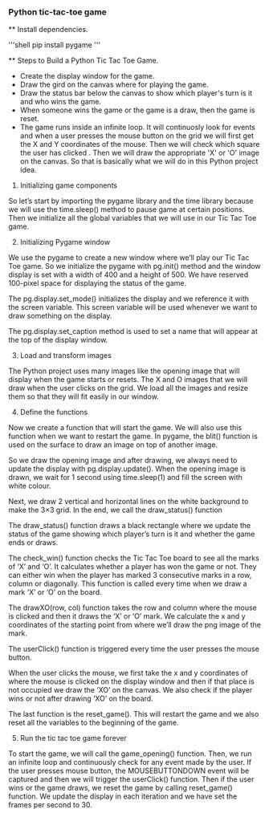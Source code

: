 ### Python tic-tac-toe game

** Install dependencies.

'''shell
pip install pygame
'''

** Steps to Build a Python Tic Tac Toe Game.

- Create the display window for the game.
- Draw the gird on the canvas where for playing the game.
- Draw the status bar below the canvas to show which player's turn is it and who wins the game.
- When someone wins the game or the game is a draw, then the game is reset.
- The game runs inside an infinite loop. It will continuosly look for events and when a user presses the mouse button on the grid we will first get the X and Y coordinates of the mouse. Then we will check which square the user has clicked . Then we will draw the appropriate 'X' or 'O' image on the canvas. So that is basically what we will do in this Python project idea.

1. Initializing game components

So let’s start by importing the pygame library and the time library because we will use the time.sleep() method to pause game at certain positions. Then we initialize all the global variables that we will use in our Tic Tac Toe game.

2. Initializing Pygame window

We use the pygame to create a new window where we’ll play our Tic Tac Toe game. So we initialize the pygame with pg.init() method and the window display is set with a width of 400 and a height of 500. We have reserved 100-pixel space for displaying the status of the game.

The pg.display.set_mode() initializes the display and we reference it with the screen variable. This screen variable will be used whenever we want to draw something on the display.

The pg.display.set_caption method is used to set a name that will appear at the top of the display window.

3. Load and transform images

The Python project uses many images like the opening image that will display when the game starts or resets. The X and O images that we will draw when the user clicks on the grid. We load all the images and resize them so that they will fit easily in our window.

4. Define the functions

Now we create a function that will start the game. We will also use this function when we want to restart the game. In pygame, the blit() function is used on the surface to draw an image on top of another image.

So we draw the opening image and after drawing, we always need to update the display with pg.display.update(). When the opening image is drawn, we wait for 1 second using time.sleep(1) and fill the screen with white colour.

Next, we draw 2 vertical and horizontal lines on the white background to make the 3×3 grid. In the end, we call the draw_status() function

The draw_status() function draws a black rectangle where we update the status of the game showing which player’s turn is it and whether the game ends or draws.

The check_win() function checks the Tic Tac Toe board to see all the marks of ‘X’ and ‘O’. It calculates whether a player has won the game or not. They can either win when the player has marked 3 consecutive marks in a row, column or diagonally. This function is called every time when we draw a mark ‘X’ or ‘O’ on the board.

The drawXO(row, col) function takes the row and column where the mouse is clicked and then it draws the ‘X’ or ‘O’ mark. We calculate the x and y coordinates of the starting point from where we’ll draw the png image of the mark.

The userClick() function is triggered every time the user presses the mouse button.

When the user clicks the mouse, we first take the x and y coordinates of where the mouse is clicked on the display window and then if that place is not occupied we draw the ‘XO’ on the canvas. We also check if the player wins or not after drawing ‘XO’ on the board.

The last function is the reset_game(). This will restart the game and we also reset all the variables to the beginning of the game.

5. Run the tic tac toe game forever

To start the game, we will call the game_opening() function. Then, we run an infinite loop and continuously check for any event made by the user. If the user presses mouse button, the MOUSEBUTTONDOWN event will be captured and then we will trigger the userClick() function. Then if the user wins or the game draws, we reset the game by calling reset_game() function. We update the display in each iteration and we have set the frames per second to 30.